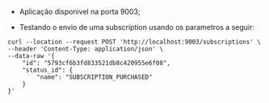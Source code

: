 - Aplicação disponivel na porta 9003;

- Testando o envio de uma subscription usando os parametros a seguir: 
```
curl --location --request POST 'http://localhost:9003/subscriptions' \
--header 'Content-Type: application/json' \
--data-raw '{
    "id": "5793cf6b3fd833521db8c420955e6f08",
    "status_id": {
        "name": "SUBSCRIPTION_PURCHASED"
    }
}'
```
